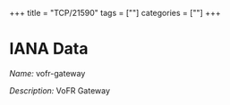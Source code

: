 +++
title = "TCP/21590"
tags = [""]
categories = [""]
+++

# IANA Data

_Name:_ vofr-gateway

_Description:_ VoFR Gateway

